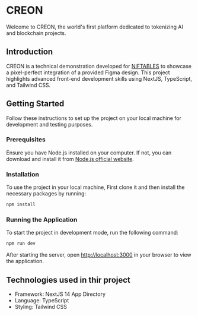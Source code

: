 # CREON

Welcome to CREON, the world's first platform dedicated to tokenizing AI and blockchain projects.

## Introduction

CREON is a technical demonstration developed for [NIFTABLES](https://www.niftables.com/) to showcase a pixel-perfect integration of a provided Figma design. This project highlights advanced front-end development skills using NextJS, TypeScript, and Tailwind CSS.

## Getting Started

Follow these instructions to set up the project on your local machine for development and testing purposes.

### Prerequisites

Ensure you have Node.js installed on your computer. If not, you can download and install it from [Node.js official website](https://nodejs.org/).

### Installation

To use the project in your local machine, First clone it and then install the necessary packages by running:

```bash
npm install
```

### Running the Application

To start the project in development mode, run the following command:

```bash
npm run dev
```

After starting the server, open [http://localhost:3000](http://localhost:3000) in your browser to view the application.

## Technologies used in thir project

- Framework: NextJS 14 App Directory
- Language: TypeScript
- Styling: Tailwind CSS
